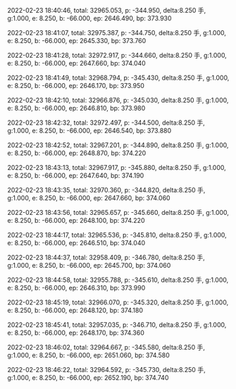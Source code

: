 2022-02-23 18:40:46, total: 32965.053, p: -344.950, delta:8.250 手, g:1.000, e: 8.250, b: -66.000, ep: 2646.490, bp: 373.930

2022-02-23 18:41:07, total: 32975.387, p: -344.750, delta:8.250 手, g:1.000, e: 8.250, b: -66.000, ep: 2645.330, bp: 373.760

2022-02-23 18:41:28, total: 32972.917, p: -344.660, delta:8.250 手, g:1.000, e: 8.250, b: -66.000, ep: 2647.660, bp: 374.040

2022-02-23 18:41:49, total: 32968.794, p: -345.430, delta:8.250 手, g:1.000, e: 8.250, b: -66.000, ep: 2646.170, bp: 373.950

2022-02-23 18:42:10, total: 32966.876, p: -345.030, delta:8.250 手, g:1.000, e: 8.250, b: -66.000, ep: 2646.810, bp: 373.980

2022-02-23 18:42:32, total: 32972.497, p: -344.500, delta:8.250 手, g:1.000, e: 8.250, b: -66.000, ep: 2646.540, bp: 373.880

2022-02-23 18:42:52, total: 32967.201, p: -344.890, delta:8.250 手, g:1.000, e: 8.250, b: -66.000, ep: 2648.870, bp: 374.220

2022-02-23 18:43:13, total: 32967.917, p: -345.880, delta:8.250 手, g:1.000, e: 8.250, b: -66.000, ep: 2647.640, bp: 374.190

2022-02-23 18:43:35, total: 32970.360, p: -344.820, delta:8.250 手, g:1.000, e: 8.250, b: -66.000, ep: 2647.660, bp: 374.060

2022-02-23 18:43:56, total: 32965.657, p: -345.660, delta:8.250 手, g:1.000, e: 8.250, b: -66.000, ep: 2648.100, bp: 374.220

2022-02-23 18:44:17, total: 32965.536, p: -345.810, delta:8.250 手, g:1.000, e: 8.250, b: -66.000, ep: 2646.510, bp: 374.040

2022-02-23 18:44:37, total: 32958.409, p: -346.780, delta:8.250 手, g:1.000, e: 8.250, b: -66.000, ep: 2645.700, bp: 374.060

2022-02-23 18:44:58, total: 32955.788, p: -345.610, delta:8.250 手, g:1.000, e: 8.250, b: -66.000, ep: 2646.310, bp: 373.990

2022-02-23 18:45:19, total: 32966.070, p: -345.320, delta:8.250 手, g:1.000, e: 8.250, b: -66.000, ep: 2648.120, bp: 374.180

2022-02-23 18:45:41, total: 32957.035, p: -346.710, delta:8.250 手, g:1.000, e: 8.250, b: -66.000, ep: 2648.170, bp: 374.360

2022-02-23 18:46:02, total: 32964.667, p: -345.580, delta:8.250 手, g:1.000, e: 8.250, b: -66.000, ep: 2651.060, bp: 374.580

2022-02-23 18:46:22, total: 32964.592, p: -345.730, delta:8.250 手, g:1.000, e: 8.250, b: -66.000, ep: 2652.190, bp: 374.740
